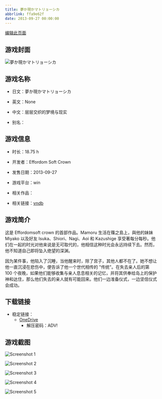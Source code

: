 ```yaml
---
title: 夢か現かマトリョーシカ
abbrlink: ffa9e62f
date: 2013-09-27 00:00:00
---
```

[编辑此页面](https://github.com/ACG-3/ADV3-source/blob/main/source/_posts/games/%E5%A4%A2%E3%81%8B%E7%8F%BE%E3%81%8B%E3%83%9E%E3%83%88%E3%83%AA%E3%83%A7%E3%83%BC%E3%82%B7%E3%82%AB.md)

## 游戏封面

![夢か現かマトリョーシカ](https://pan.timero.xyz/onedrive/img_lib_001/%E5%A4%A2%E3%81%8B%E7%8F%BE%E3%81%8B%E3%83%9E%E3%83%88%E3%83%AA%E3%83%A7%E3%83%BC%E3%82%B7%E3%82%AB_cover.avif)


## 游戏名称

- 日文：夢か現かマトリョーシカ
- 英文：None
- 中文：层层交织的梦境与现实

- 别名：


## 游戏信息

- 时长：18.75 h
- 开发者：Effordom Soft Crown
- 发售日期：2013-09-27
- 游戏平台：win
- 相关作品：

- 相关链接：[vndb](https://vndb.org/v11081)


## 游戏简介

这是 Effordomsoft crown 的首部作品。Mamoru 生活在篠之島上，與他的妹妹 Miyako 以及好友 Isuka、Shiori、Nagi、Aoi 和 Kazushige 享受著每分每秒。他们在一起的时光对他来说是无可取代的，他相信这种时光会永远持续下去。然而，他不知道自己即将坠入绝望的深渊。

因为某件事，他陷入了沉睡，当他醒来时，除了宫子，其他人都不在了。她不想让他一直沉浸在悲伤中，便告诉了他一个世代相传的 "传统"。在失去亲人后的第 100 个夜晚，如果他们能够收集与亲人息息相关的记忆，并将其供奉给岛上的保护神和达住，那么他们失去的亲人就有可能回来。他们一边准备仪式，一边坚信仪式会成功。




## 下载链接

- 稳定链接：
    - [OneDrive](https://pan.timero.xyz/onedrive/adv_lib_001/%E5%A4%A2%E3%81%8B%E7%8F%BE%E3%81%8B%E3%83%9E%E3%83%88%E3%83%AA%E3%83%A7%E3%83%BC%E3%82%B7%E3%82%AB)
        - 解压密码：ADV!



## 游戏截图


![Screenshot 1](https://pan.timero.xyz/onedrive/img_lib_001/%E5%A4%A2%E3%81%8B%E7%8F%BE%E3%81%8B%E3%83%9E%E3%83%88%E3%83%AA%E3%83%A7%E3%83%BC%E3%82%B7%E3%82%AB_Screenshot_1.avif)

![Screenshot 2](https://pan.timero.xyz/onedrive/img_lib_001/%E5%A4%A2%E3%81%8B%E7%8F%BE%E3%81%8B%E3%83%9E%E3%83%88%E3%83%AA%E3%83%A7%E3%83%BC%E3%82%B7%E3%82%AB_Screenshot_2.avif)

![Screenshot 3](https://pan.timero.xyz/onedrive/img_lib_001/%E5%A4%A2%E3%81%8B%E7%8F%BE%E3%81%8B%E3%83%9E%E3%83%88%E3%83%AA%E3%83%A7%E3%83%BC%E3%82%B7%E3%82%AB_Screenshot_3.avif)

![Screenshot 4](https://pan.timero.xyz/onedrive/img_lib_001/%E5%A4%A2%E3%81%8B%E7%8F%BE%E3%81%8B%E3%83%9E%E3%83%88%E3%83%AA%E3%83%A7%E3%83%BC%E3%82%B7%E3%82%AB_Screenshot_4.avif)

![Screenshot 5](https://pan.timero.xyz/onedrive/img_lib_001/%E5%A4%A2%E3%81%8B%E7%8F%BE%E3%81%8B%E3%83%9E%E3%83%88%E3%83%AA%E3%83%A7%E3%83%BC%E3%82%B7%E3%82%AB_Screenshot_5.avif)

